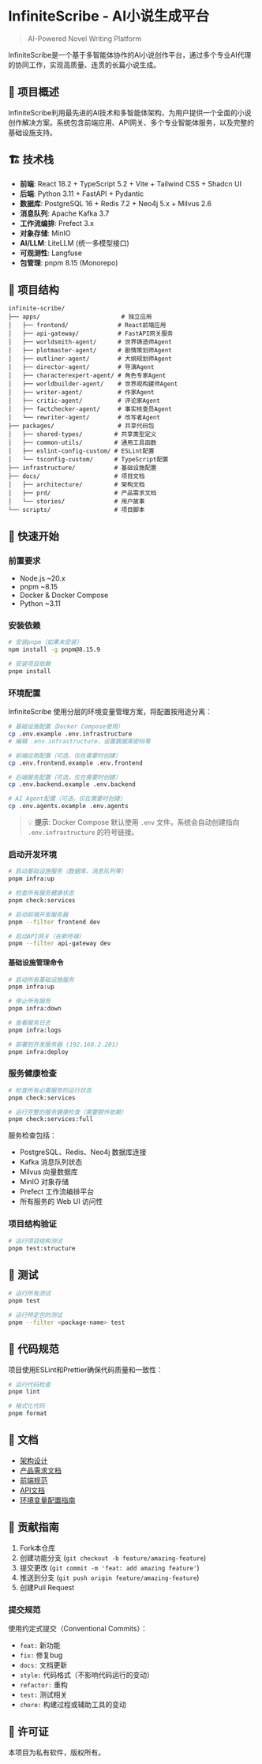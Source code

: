 # InfiniteScribe - AI小说生成平台
> AI-Powered Novel Writing Platform

InfiniteScribe是一个基于多智能体协作的AI小说创作平台，通过多个专业AI代理的协同工作，实现高质量、连贯的长篇小说生成。

## 🎯 项目概述

InfiniteScribe利用最先进的AI技术和多智能体架构，为用户提供一个全面的小说创作解决方案。系统包含前端应用、API网关、多个专业智能体服务，以及完整的基础设施支持。

## 🏗️ 技术栈

- **前端**: React 18.2 + TypeScript 5.2 + Vite + Tailwind CSS + Shadcn UI
- **后端**: Python 3.11 + FastAPI + Pydantic
- **数据库**: PostgreSQL 16 + Redis 7.2 + Neo4j 5.x + Milvus 2.6
- **消息队列**: Apache Kafka 3.7
- **工作流编排**: Prefect 3.x
- **对象存储**: MinIO
- **AI/LLM**: LiteLLM (统一多模型接口)
- **可观测性**: Langfuse
- **包管理**: pnpm 8.15 (Monorepo)

## 📁 项目结构

```
infinite-scribe/
├── apps/                       # 独立应用
│   ├── frontend/              # React前端应用
│   ├── api-gateway/           # FastAPI网关服务
│   ├── worldsmith-agent/      # 世界铸造师Agent
│   ├── plotmaster-agent/      # 剧情策划师Agent
│   ├── outliner-agent/        # 大纲规划师Agent
│   ├── director-agent/        # 导演Agent
│   ├── characterexpert-agent/ # 角色专家Agent
│   ├── worldbuilder-agent/    # 世界观构建师Agent
│   ├── writer-agent/          # 作家Agent
│   ├── critic-agent/          # 评论家Agent
│   ├── factchecker-agent/     # 事实核查员Agent
│   └── rewriter-agent/        # 改写者Agent
├── packages/                  # 共享代码包
│   ├── shared-types/         # 共享类型定义
│   ├── common-utils/         # 通用工具函数
│   ├── eslint-config-custom/ # ESLint配置
│   └── tsconfig-custom/      # TypeScript配置
├── infrastructure/           # 基础设施配置
├── docs/                     # 项目文档
│   ├── architecture/         # 架构文档
│   ├── prd/                  # 产品需求文档
│   └── stories/              # 用户故事
└── scripts/                  # 项目脚本
```

## 🚀 快速开始

### 前置要求

- Node.js ~20.x
- pnpm ~8.15
- Docker & Docker Compose
- Python ~3.11

### 安装依赖

```bash
# 安装pnpm（如果未安装）
npm install -g pnpm@8.15.9

# 安装项目依赖
pnpm install
```

### 环境配置

InfiniteScribe 使用分层的环境变量管理方案，将配置按用途分离：

```bash
# 基础设施配置（Docker Compose使用）
cp .env.example .env.infrastructure
# 编辑 .env.infrastructure，设置数据库密码等

# 前端应用配置（可选，仅在需要时创建）
cp .env.frontend.example .env.frontend

# 后端服务配置（可选，仅在需要时创建）
cp .env.backend.example .env.backend

# AI Agent配置（可选，仅在需要时创建）
cp .env.agents.example .env.agents
```

> 💡 **提示**: Docker Compose 默认使用 `.env` 文件，系统会自动创建指向 `.env.infrastructure` 的符号链接。

### 启动开发环境

```bash
# 启动基础设施服务（数据库、消息队列等）
pnpm infra:up

# 检查所有服务健康状态
pnpm check:services

# 启动前端开发服务器
pnpm --filter frontend dev

# 启动API网关（在新终端）
pnpm --filter api-gateway dev
```

#### 基础设施管理命令

```bash
# 启动所有基础设施服务
pnpm infra:up

# 停止所有服务
pnpm infra:down

# 查看服务日志
pnpm infra:logs

# 部署到开发服务器 (192.168.2.201)
pnpm infra:deploy
```

### 服务健康检查

```bash
# 检查所有必需服务的运行状态
pnpm check:services

# 运行完整的服务健康检查（需要额外依赖）
pnpm check:services:full
```

服务检查包括：
- PostgreSQL、Redis、Neo4j 数据库连接
- Kafka 消息队列状态
- Milvus 向量数据库
- MinIO 对象存储
- Prefect 工作流编排平台
- 所有服务的 Web UI 访问性

### 项目结构验证

```bash
# 运行项目结构测试
pnpm test:structure
```

## 🧪 测试

```bash
# 运行所有测试
pnpm test

# 运行特定包的测试
pnpm --filter <package-name> test
```

## 🎨 代码规范

项目使用ESLint和Prettier确保代码质量和一致性：

```bash
# 运行代码检查
pnpm lint

# 格式化代码
pnpm format
```

## 📖 文档

- [架构设计](./docs/architecture.md)
- [产品需求文档](./docs/prd.md)
- [前端规范](./docs/front-end-spec.md)
- [API文档](./docs/architecture/rest-api-spec.md)
- [环境变量配置指南](./docs/deployment/environment-variables.md)

## 🤝 贡献指南

1. Fork本仓库
2. 创建功能分支 (`git checkout -b feature/amazing-feature`)
3. 提交更改 (`git commit -m 'feat: add amazing feature'`)
4. 推送到分支 (`git push origin feature/amazing-feature`)
5. 创建Pull Request

### 提交规范

使用约定式提交（Conventional Commits）：
- `feat:` 新功能
- `fix:` 修复bug
- `docs:` 文档更新
- `style:` 代码格式（不影响代码运行的变动）
- `refactor:` 重构
- `test:` 测试相关
- `chore:` 构建过程或辅助工具的变动

## 📄 许可证

本项目为私有软件，版权所有。
